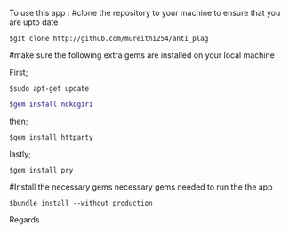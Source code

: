 To use this app :
#clone the repository to your machine to ensure 
that you are upto date

```
$git clone http://github.com/mureithi254/anti_plag

```
#make sure the following extra gems are installed on your local machine

First;

```
$sudo apt-get update

```

```M
$gem install nokogiri

```
then;

```
$gem install httparty

```
lastly;

```
$gem install pry

```

#Install the necessary gems necessary gems needed to run the the app

```
$bundle install --without production

```
Regards


